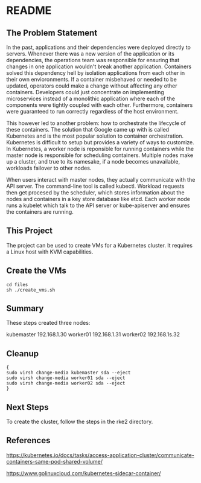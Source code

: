 # README

## The Problem Statement

In the past, applications and their dependencies were deployed directly to servers. Whenever there was a new version of the application or its dependencies, the operations team was responsible for ensuring that changes in one application wouldn't break another application. Containers solved this dependency hell by isolation applications from each other in their own envioronments. If a container misbehaved or needed to be updated, operators could make a change without affecting any other containers. Developers could just concentrate on implementing microservices instead of a monolithic application where each of the components were tightly coupled with each other. Furthermore, containers were guaranteed to run correctly regardless of the host environment.

This however led to another problem: how to orchestrate the lifecycle of these containers. The solution that Google came up with is called Kubernetes and is the most popular solution to container orchestration. Kubernetes is difficult to setup but provides a variety of ways to customize. In Kubernetes, a worker node is reponsible for running containers while the master node is responsible for scheduling containers. Multiple nodes make up a cluster, and true to its namesake, if a node becomes unavailable, workloads failover to other nodes. 

When users interact with master nodes, they actually communicate with the API server. The command-line tool is called kubectl. Workload requests then get procesed by the scheduler, which stores information about the nodes and containers in a key store database like etcd. Each worker node runs a kubelet which talk to the API server or kube-apiserver and ensures the containers are running. 

## This Project

The project can be used to create VMs for a Kubernetes cluster. It requires a Linux host with KVM capabilities.

## Create the VMs

```
cd files
sh ./create_vms.sh
```

## Summary

These steps created three nodes:

kubemaster 192.168.1.30
worker01 192.168.1.31
worker02 192.168.1s.32

## Cleanup

```
{
sudo virsh change-media kubemaster sda --eject
sudo virsh change-media worker01 sda --eject
sudo virsh change-media worker02 sda --eject
}
```

## Next Steps

To create the cluster, follow the steps in the rke2 directory.

## References

https://kubernetes.io/docs/tasks/access-application-cluster/communicate-containers-same-pod-shared-volume/

https://www.golinuxcloud.com/kubernetes-sidecar-container/